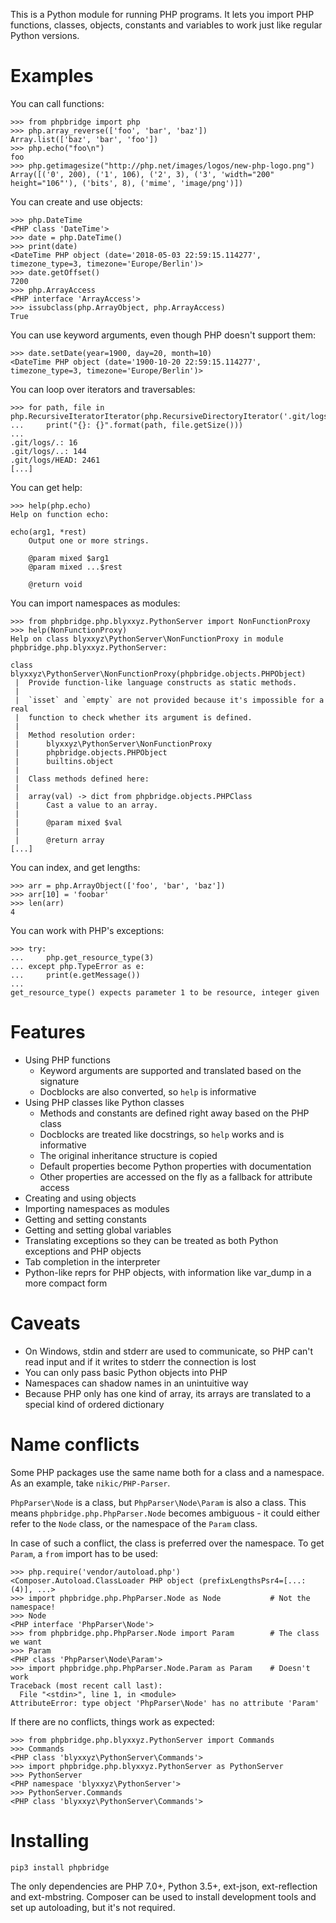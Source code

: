 This is a Python module for running PHP programs. It lets you import PHP functions, classes, objects, constants and variables to work just like regular Python versions.

# Examples

You can call functions:
```pycon
>>> from phpbridge import php
>>> php.array_reverse(['foo', 'bar', 'baz'])
Array.list(['baz', 'bar', 'foo'])
>>> php.echo("foo\n")
foo
>>> php.getimagesize("http://php.net/images/logos/new-php-logo.png")
Array([('0', 200), ('1', 106), ('2', 3), ('3', 'width="200" height="106"'), ('bits', 8), ('mime', 'image/png')])
```

You can create and use objects:
```pycon
>>> php.DateTime
<PHP class 'DateTime'>
>>> date = php.DateTime()
>>> print(date)
<DateTime PHP object (date='2018-05-03 22:59:15.114277', timezone_type=3, timezone='Europe/Berlin')>
>>> date.getOffset()
7200
>>> php.ArrayAccess
<PHP interface 'ArrayAccess'>
>>> issubclass(php.ArrayObject, php.ArrayAccess)
True
```

You can use keyword arguments, even though PHP doesn't support them:
```pycon
>>> date.setDate(year=1900, day=20, month=10)
<DateTime PHP object (date='1900-10-20 22:59:15.114277', timezone_type=3, timezone='Europe/Berlin')>
```

You can loop over iterators and traversables:
```pycon
>>> for path, file in php.RecursiveIteratorIterator(php.RecursiveDirectoryIterator('.git/logs')):
...     print("{}: {}".format(path, file.getSize()))
...
.git/logs/.: 16
.git/logs/..: 144
.git/logs/HEAD: 2461
[...]
```

You can get help:
```pycon
>>> help(php.echo)
Help on function echo:

echo(arg1, *rest)
    Output one or more strings.

    @param mixed $arg1
    @param mixed ...$rest

    @return void
```

You can import namespaces as modules:
```pycon
>>> from phpbridge.php.blyxxyz.PythonServer import NonFunctionProxy
>>> help(NonFunctionProxy)
Help on class blyxxyz\PythonServer\NonFunctionProxy in module phpbridge.php.blyxxyz.PythonServer:

class blyxxyz\PythonServer\NonFunctionProxy(phpbridge.objects.PHPObject)
 |  Provide function-like language constructs as static methods.
 |
 |  `isset` and `empty` are not provided because it's impossible for a real
 |  function to check whether its argument is defined.
 |
 |  Method resolution order:
 |      blyxxyz\PythonServer\NonFunctionProxy
 |      phpbridge.objects.PHPObject
 |      builtins.object
 |
 |  Class methods defined here:
 |
 |  array(val) -> dict from phpbridge.objects.PHPClass
 |      Cast a value to an array.
 |
 |      @param mixed $val
 |
 |      @return array
[...]
```

You can index, and get lengths:
```pycon
>>> arr = php.ArrayObject(['foo', 'bar', 'baz'])
>>> arr[10] = 'foobar'
>>> len(arr)
4
```

You can work with PHP's exceptions:
```pycon
>>> try:
...     php.get_resource_type(3)
... except php.TypeError as e:
...     print(e.getMessage())
...
get_resource_type() expects parameter 1 to be resource, integer given
```

# Features
  * Using PHP functions
    * Keyword arguments are supported and translated based on the signature
    * Docblocks are also converted, so `help` is informative
  * Using PHP classes like Python classes
    * Methods and constants are defined right away based on the PHP class
    * Docblocks are treated like docstrings, so `help` works and is informative
    * The original inheritance structure is copied
    * Default properties become Python properties with documentation
    * Other properties are accessed on the fly as a fallback for attribute access
  * Creating and using objects
  * Importing namespaces as modules
  * Getting and setting constants
  * Getting and setting global variables
  * Translating exceptions so they can be treated as both Python exceptions and PHP objects
  * Tab completion in the interpreter
  * Python-like reprs for PHP objects, with information like var_dump in a more compact form

# Caveats
  * On Windows, stdin and stderr are used to communicate, so PHP can't read input and if it writes to stderr the connection is lost
  * You can only pass basic Python objects into PHP
  * Namespaces can shadow names in an unintuitive way
  * Because PHP only has one kind of array, its arrays are translated to a special kind of ordered dictionary

# Name conflicts
Some PHP packages use the same name both for a class and a namespace. As an example, take `nikic/PHP-Parser`.

`PhpParser\Node` is a class, but `PhpParser\Node\Param` is also a class. This means `phpbridge.php.PhpParser.Node` becomes ambiguous - it could either refer to the `Node` class, or the namespace of the `Param` class.

In case of such a conflict, the class is preferred over the namespace. To get `Param`, a `from` import has to be used:
```pycon
>>> php.require('vendor/autoload.php')
<Composer.Autoload.ClassLoader PHP object (prefixLengthsPsr4=[...: (4)], ...>
>>> import phpbridge.php.PhpParser.Node as Node           # Not the namespace!
>>> Node
<PHP interface 'PhpParser\Node'>
>>> from phpbridge.php.PhpParser.Node import Param        # The class we want
>>> Param
<PHP class 'PhpParser\Node\Param'>
>>> import phpbridge.php.PhpParser.Node.Param as Param    # Doesn't work
Traceback (most recent call last):
  File "<stdin>", line 1, in <module>
AttributeError: type object 'PhpParser\Node' has no attribute 'Param'
```

If there are no conflicts, things work as expected:
```pycon
>>> from phpbridge.php.blyxxyz.PythonServer import Commands
>>> Commands
<PHP class 'blyxxyz\PythonServer\Commands'>
>>> import phpbridge.php.blyxxyz.PythonServer as PythonServer
>>> PythonServer
<PHP namespace 'blyxxyz\PythonServer'>
>>> PythonServer.Commands
<PHP class 'blyxxyz\PythonServer\Commands'>
```

# Installing

```
pip3 install phpbridge
```

The only dependencies are PHP 7.0+, Python 3.5+, ext-json, ext-reflection and ext-mbstring. Composer can be used to install development tools and set up autoloading, but it's not required.

